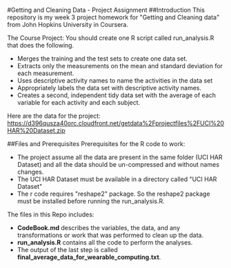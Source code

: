 #Getting and Cleaning Data - Project Assignment
##Introduction
This repository is my week 3 project homework for "Getting and Cleaning data" from John Hopkins University in Coursera.

The Course Project:
You should create one R script called run_analysis.R that does the following.
+ Merges the training and the test sets to create one data set.
+ Extracts only the measurements on the mean and standard deviation for each measurement.
+ Uses descriptive activity names to name the activities in the data set
+ Appropriately labels the data set with descriptive activity names.
+ Creates a second, independent tidy data set with the average of each variable for each activity and each subject.

Here are the data for the project: 
https://d396qusza40orc.cloudfront.net/getdata%2Fprojectfiles%2FUCI%20HAR%20Dataset.zip 

##Files and Prerequisites
Prerequisites for the R code to work:
* The project assume all the data are present in the same folder (UCI HAR Dataset) and all the data should be un-compressed and without names changes.
* The UCI HAR Dataset must be available in a directory called "UCI HAR Dataset"
* The r code requires "reshape2" package. So the reshape2 package must be installed before running the run_analysis.R.

The files in this Repo includes:
*  **CodeBook.md**  describes the variables, the data, and any transformations or work that was performed to clean up the data.
*  **run_analysis.R**  contains all the code to perform the analyses.
*  The output of the last step is called  **final_average_data_for_wearable_computing.txt**.

